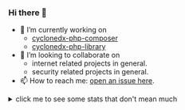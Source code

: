 ### Hi there 👋

- 🔭 I’m currently working on 
  - [cyclonedx-php-composer](https://github.com/CycloneDX/cyclonedx-php-composer)
  - [cyclonedx-php-library](https://github.com/jkowalleck/cyclonedx-php-library)
  <!-- [nichtparasoup](https://github.com/k4cg/nichtparasoup) -->
- 👯 I’m looking to collaborate on 
  - internet related projects in general.
  - security related projects in general.
- 📫 How to reach me: [open an issue here](https://github.com/jkowalleck/jkowalleck/issues).

<!--
- 🤔 I’m looking for help with ...
- 🌱 I’m currently learning python.
- 💬 Ask me about ...
- 😄 Pronouns: ...
- ⚡ Fun fact: ...
-->

<details>
<summary>click me to see some stats that don't mean much</summary>
<p>

![stats_gh]
![stats_lang]

</p>
<sub>
NOTE: Most Used Languages does not indicate my skill level or anything like that,
      it's based on GitHub metric of which languages I have the most lines of code on GitHub.
</sub>
</details>

<!-- see https://github.com/anuraghazra/github-readme-stats -->
[stats_gh]:   https://github-readme-stats.vercel.app/api?username=jkowalleck&hide=stars&hide_border=true&show_icons=true&disable_animations=true&theme=dark "gh stats"
[stats_lang]: https://github-readme-stats.vercel.app/api/top-langs/?username=jkowalleck&hide_border=true&layout=compact&theme=dark "lang stats"
